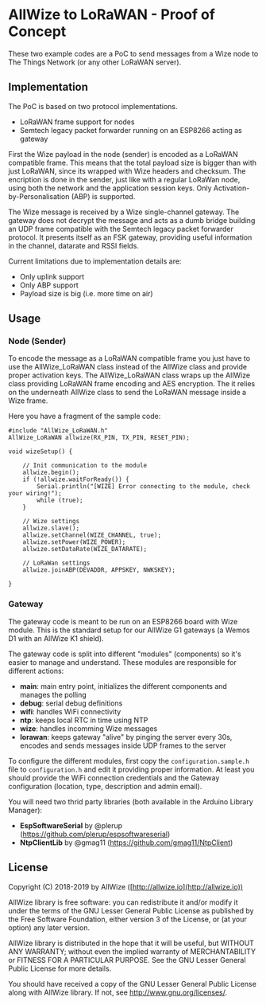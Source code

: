 # AllWize to LoRaWAN - Proof of Concept

These two example codes are a PoC to send messages from a Wize node to The Things Network (or any other LoRaWAN server). 

## Implementation

The PoC is based on two protocol implementations. 

* LoRaWAN frame support for nodes
* Semtech legacy packet forwarder running on an ESP8266 acting as gateway

First the Wize payload in the node (sender) is encoded as a LoRaWAN compatible frame. This means that the total payload size is bigger than with just LoRaWAN, since its wrapped with Wize headers and checksum. The encription is done in the sender, just like with a regular LoRaWan node, using both the network and the application session keys. Only Activation-by-Personalisation (ABP) is supported.

The Wize message is received by a Wize single-channel gateway. The gateway does not decrypt the message and acts as a dumb bridge building an UDP frame compatible with the Semtech legacy packet forwarder protocol. It presents itself as an FSK gateway, providing useful information in the channel, datarate and RSSI fields.

Current limitations due to implementation details are:

* Only uplink support
* Only ABP support
* Payload size is big (i.e. more time on air)

## Usage

### Node (Sender)

To encode the message as a LoRaWAN compatible frame you just have to use the AllWize_LoRaWAN class instead of the AllWize class and provide proper activation keys. The AllWize_LoRaWAN class wraps up the AllWize class providing LoRaWAN frame encoding and AES encryption. The it relies on the underneath AllWize class to send the LoRaWAN message inside a Wize frame.

Here you have a fragment of the sample code:

```
#include "AllWize_LoRaWAN.h"
AllWize_LoRaWAN allwize(RX_PIN, TX_PIN, RESET_PIN);

void wizeSetup() {

    // Init communication to the module
    allwize.begin();
    if (!allwize.waitForReady()) {
        Serial.println("[WIZE] Error connecting to the module, check your wiring!");
        while (true);
    }

    // Wize settings
    allwize.slave();
    allwize.setChannel(WIZE_CHANNEL, true);
    allwize.setPower(WIZE_POWER);
    allwize.setDataRate(WIZE_DATARATE);

    // LoRaWan settings
    allwize.joinABP(DEVADDR, APPSKEY, NWKSKEY);

}

```

### Gateway

The gateway code is meant to be run on an ESP8266 board with Wize module. This is the standard setup for our AllWize G1 gateways (a Wemos D1 with an AllWize K1 shield).

The gateway code is split into different "modules" (components) so it's easier to manage and understand. These modules are responsible for different actions:

* **main**: main entry point, initializes the different components and manages the polling
* **debug**: serial debug definitions
* **wifi**: handles WiFi connectivity
* **ntp**: keeps local RTC in time using NTP
* **wize**: handles incomming Wize messages
* **lorawan**: keeps gateway "alive" by pinging the server every 30s, encodes and sends messages inside UDP frames to the server

To configure the different modules, first copy the `configuration.sample.h` file to `configuration.h` and edit it providing proper information. At least you should provide the WiFi connection credentials and the Gateway configuration (location, type, description and admin email).

You will need two thrid party libraries (both available in the Arduino Library Manager):

* **EspSoftwareSerial** by @plerup (https://github.com/plerup/espsoftwareserial)
* **NtpClientLib** by @gmag11 (https://github.com/gmag11/NtpClient)

## License

Copyright (C) 2018-2019 by AllWize ([http://allwize.io](http://allwize.io))

AllWize library is free software: you can redistribute it and/or modify
it under the terms of the GNU Lesser General Public License as published by
the Free Software Foundation, either version 3 of the License, or
(at your option) any later version.

AllWize library is distributed in the hope that it will be useful,
but WITHOUT ANY WARRANTY; without even the implied warranty of
MERCHANTABILITY or FITNESS FOR A PARTICULAR PURPOSE.  See the
GNU Lesser General Public License for more details.

You should have received a copy of the GNU Lesser General Public License
along with AllWize library.  If not, see <http://www.gnu.org/licenses/>.
